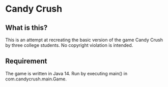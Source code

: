 Candy Crush
=======
What is this?
-------
This is an attempt at recreating the basic version of the game Candy Crush by three college students. No copyright violation is intended.

Requirement
-------
The game is written in Java 14. Run by executing main() in com.candycrush.main.Game.



